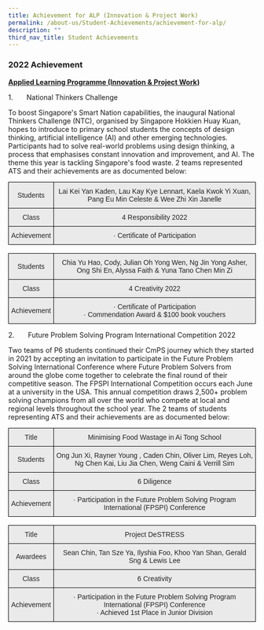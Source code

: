 ```yaml
---
title: Achievement for ALP (Innovation & Project Work)
permalink: /about-us/Student-Achievements/achievement-for-alp/
description: ""
third_nav_title: Student Achievements
---
```

### 2022 Achievement

**<u>Applied Learning Programme (Innovation & Project Work)</u>**

1\.       National Thinkers Challenge

To boost Singapore's Smart Nation capabilities, the inaugural National Thinkers Challenge (NTC), organised by Singapore Hokkien Huay Kuan, hopes to introduce to primary school students the concepts of design thinking, artificial intelligence (AI) and other emerging technologies. Participants had to solve real-world problems using design thinking, a process that emphasises constant innovation and improvement, and AI. The theme this year is tackling Singapore's food waste. 2 teams represented ATS and their achievements are as documented below:

<style type="text/css">
.tg  {border-collapse:collapse;border-spacing:0;margin:0px auto;}
.tg td{border-color:black;border-style:solid;border-width:1px;font-family:Arial, sans-serif;font-size:14px;
  overflow:hidden;padding:10px 5px;word-break:normal;}
.tg th{border-color:black;border-style:solid;border-width:1px;font-family:Arial, sans-serif;font-size:14px;
  font-weight:normal;overflow:hidden;padding:10px 5px;word-break:normal;}
.tg .tg-ii8k{background-color:#EAEAEA;color:#222;text-align:center;vertical-align:top}
.tg .tg-ku5w{background-color:#EAEAEA;color:#222;text-align:center;vertical-align:middle}
</style>
<table class="tg">
<tbody>
  <tr>
    <td class="tg-ku5w">Students</td>
    <td class="tg-ii8k">Lai Kei Yan Kaden, Lau Kay Kye Lennart, Kaela Kwok Yi Xuan, Pang Eu Min Celeste &amp; Wee Zhi Xin Janelle</td>
  </tr>
  <tr>
    <td class="tg-ku5w">Class</td>
    <td class="tg-ii8k">4 Responsibility 2022</td>
  </tr>
  <tr>
    <td class="tg-ku5w">Achievement</td>
    <td class="tg-ii8k">·         Certificate of Participation</td>
  </tr>
</tbody>
</table>

<br>

<style type="text/css">
.tg  {border-collapse:collapse;border-spacing:0;margin:0px auto;}
.tg td{border-color:black;border-style:solid;border-width:1px;font-family:Arial, sans-serif;font-size:14px;
  overflow:hidden;padding:10px 5px;word-break:normal;}
.tg th{border-color:black;border-style:solid;border-width:1px;font-family:Arial, sans-serif;font-size:14px;
  font-weight:normal;overflow:hidden;padding:10px 5px;word-break:normal;}
.tg .tg-ii8k{background-color:#EAEAEA;color:#222;text-align:center;vertical-align:top}
.tg .tg-ku5w{background-color:#EAEAEA;color:#222;text-align:center;vertical-align:middle}
</style>
<table class="tg">
<tbody>
  <tr>
    <td class="tg-ku5w">Students</td>
    <td class="tg-ii8k">Chia Yu Hao, Cody, Julian Oh Yong Wen, Ng Jin Yong Asher, Ong Shi En, Alyssa Faith &amp; Yuna Tano Chen Min Zi</td>
  </tr>
  <tr>
    <td class="tg-ku5w">Class</td>
    <td class="tg-ii8k">4 Creativity 2022</td>
  </tr>
  <tr>
    <td class="tg-ku5w">Achievement</td>
    <td class="tg-ii8k">·         Certificate of Participation<br>·         Commendation Award &amp; $100 book vouchers</td>
  </tr>
</tbody>
</table>

2\.       Future Problem Solving Program International Competition 2022

Two teams of P6 students continued their CmPS journey which they started in 2021 by accepting an invitation to participate in the Future Problem Solving International Conference where Future Problem Solvers from around the globe come together to celebrate the final round of their competitive season. The FPSPI International Competition occurs each June at a university in the USA. This annual competition draws 2,500+ problem solving champions from all over the world who compete at local and regional levels throughout the school year. The 2 teams of students representing ATS and their achievements are as documented below:

<style type="text/css">
.tg  {border-collapse:collapse;border-spacing:0;margin:0px auto;}
.tg td{border-color:black;border-style:solid;border-width:1px;font-family:Arial, sans-serif;font-size:14px;
  overflow:hidden;padding:10px 5px;word-break:normal;}
.tg th{border-color:black;border-style:solid;border-width:1px;font-family:Arial, sans-serif;font-size:14px;
  font-weight:normal;overflow:hidden;padding:10px 5px;word-break:normal;}
.tg .tg-ii8k{background-color:#EAEAEA;color:#222;text-align:center;vertical-align:top}
.tg .tg-ku5w{background-color:#EAEAEA;color:#222;text-align:center;vertical-align:middle}
</style>
<table class="tg">
<tbody>
  <tr>
    <td class="tg-ku5w">Title</td>
    <td class="tg-ii8k">Minimising Food Wastage in Ai Tong School</td>
  </tr>
  <tr>
    <td class="tg-ku5w">Students</td>
    <td class="tg-ii8k">Ong Jun Xi, Rayner Young , Caden Chin, Oliver Lim, Reyes Loh,<br>Ng Chen Kai, Liu Jia Chen, Weng Caini &amp; Verrill Sim</td>
  </tr>
  <tr>
    <td class="tg-ku5w">Class</td>
    <td class="tg-ii8k">6 Diligence</td>
  </tr>
  <tr>
    <td class="tg-ku5w">Achievement</td>
    <td class="tg-ii8k">·         Participation in the Future Problem Solving Program International (FPSPI) Conference</td>
  </tr>
</tbody>
</table>

<br>

<style type="text/css">
.tg  {border-collapse:collapse;border-spacing:0;margin:0px auto;}
.tg td{border-color:black;border-style:solid;border-width:1px;font-family:Arial, sans-serif;font-size:14px;
  overflow:hidden;padding:10px 5px;word-break:normal;}
.tg th{border-color:black;border-style:solid;border-width:1px;font-family:Arial, sans-serif;font-size:14px;
  font-weight:normal;overflow:hidden;padding:10px 5px;word-break:normal;}
.tg .tg-ii8k{background-color:#EAEAEA;color:#222;text-align:center;vertical-align:top}
.tg .tg-ku5w{background-color:#EAEAEA;color:#222;text-align:center;vertical-align:middle}
</style>
<table class="tg">
<tbody>
  <tr>
    <td class="tg-ku5w">Title</td>
    <td class="tg-ii8k">Project DeSTRESS</td>
  </tr>
  <tr>
    <td class="tg-ku5w">Awardees</td>
    <td class="tg-ii8k">Sean Chin, Tan Sze Ya, Ilyshia Foo, Khoo Yan Shan, Gerald Sng &amp; Lewis Lee</td>
  </tr>
  <tr>
    <td class="tg-ku5w">Class</td>
    <td class="tg-ii8k">6 Creativity</td>
  </tr>
  <tr>
    <td class="tg-ku5w">Achievement</td>
    <td class="tg-ii8k">·         Participation in the Future Problem Solving Program International (FPSPI) Conference<br>·         Achieved 1st Place in Junior Division</td>
  </tr>
</tbody>
</table>